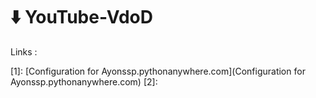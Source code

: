 # ⬇️ YouTube-VdoD

Links :

[1]: [Configuration for Ayonssp.pythonanywhere.com](Configuration for Ayonssp.pythonanywhere.com)
[2]: 